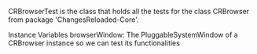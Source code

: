 CRBrowserTest is the class that holds all the tests for the class CRBrowser from package 'ChangesReloaded-Core'.


Instance Variables
	browserWindow:		The PluggableSystemWindow of a CRBrowser instance so we can test its functionalities